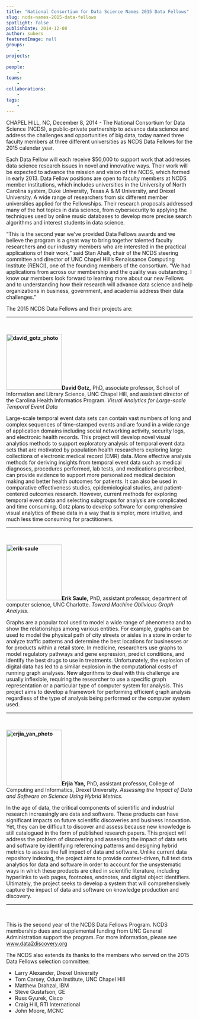 ```yaml
---
title: "National Consortium for Data Science Names 2015 Data Fellows"
slug: ncds-names-2015-data-fellows
spotlight: false
publishDate: 2014-12-08
author: subers
featuredImage: null
groups:
    - 
projects:
    - 
people:
    - 
teams: 
    - 
collaborations:
    - 
tags:
    - 
---
```

CHAPEL HILL, NC, December 8, 2014 - The National Consortium for Data Science (NCDS), a public-private partnership to advance data science and address the challenges and opportunities of big data, today named three faculty members at three different universities as NCDS Data Fellows for the 2015 calendar year.

Each Data Fellow will each receive $50,000 to support work that addresses data science research issues in novel and innovative ways. Their work will be expected to advance the mission and vision of the NCDS, which formed in early 2013. Data Fellow positions are open to faculty members at NCDS member institutions, which includes universities in the University of North Carolina system, Duke University, Texas A &amp; M University, and Drexel University. A wide range of researchers from six different member universities applied for the Fellowships. Their research proposals addressed many of the hot topics in data science, from cybersecurity to applying the techniques used by online music databases to develop more precise search algorithms and interest students in data science.

<!--more-->

“This is the second year we’ve provided Data Fellows awards and we believe the program is a great way to bring together talented faculty researchers and our industry members who are interested in the practical applications of their work,” said Stan Ahalt, chair of the NCDS steering committee and director of UNC Chapel Hill’s Renaissance Computing Institute (RENCI), one of the founding members of the consortium. “We had applications from across our membership and the quality was outstanding. I know our members look forward to learning more about our new Fellows and to understanding how their research will advance data science and help organizations in business, government, and academia address their data challenges.”

The 2015 NCDS Data Fellows and their projects are:

<hr />

&nbsp;

<strong><img class="alignleft size-thumbnail wp-image-14077" src="http://renci.org/wp-content/uploads/2014/12/david_gotz_photo-150x150.jpeg" alt="david_gotz_photo" width="150" height="150" />David Gotz,</strong> PhD, associate professor, School of Information and Library Science, UNC Chapel Hill, and assistant director of the Carolina Health Informatics Program. <em>Visual Analytics for Large-scale Temporal Event Data </em>

Large-scale temporal event data sets can contain vast numbers of long and complex sequences of time-stamped events and are found in a wide range of application domains including social networking activity, security logs, and electronic health records. This project will develop novel visual analytics methods to support exploratory analysis of temporal event data sets that are motivated by population health researchers exploring large collections of electronic medical record (EMR) data. More effective analysis methods for deriving insights from temporal event data such as medical diagnoses, procedures performed, lab tests, and medications prescribed, can provide evidence to support more personalized medical decision making and better health outcomes for patients. It can also be used in comparative effectiveness studies, epidemiological studies, and patient-centered outcomes research. However, current methods for exploring temporal event data and selecting subgroups for analysis are complicated and time consuming. Gotz plans to develop software for comprehensive visual analytics of these data in a way that is simpler, more intuitive, and much less time consuming for practitioners.

<hr />

&nbsp;

<strong><img class="alignright size-thumbnail wp-image-14084" src="http://renci.org/wp-content/uploads/2014/12/erik-saule-150x150.jpeg" alt="erik-saule" width="150" height="150" />Erik Saule,</strong> PhD, assistant professor, department of computer science, UNC Charlotte. <em>Toward Machine Oblivious Graph Analysis</em>.

Graphs are a popular tool used to model a wide range of phenomena and to show the relationships among various entities. For example, graphs can be used to model the physical path of city streets or aisles in a store in order to analyze traffic patterns and determine the best locations for businesses or for products within a retail store. In medicine, researchers use graphs to model regulatory pathways and gene expression, predict conditions, and identify the best drugs to use in treatments. Unfortunately, the explosion of digital data has led to a similar explosion in the computational costs of running graph analyses. New algorithms to deal with this challenge are usually inflexible, requiring the researcher to use a specific graph representation or a particular type of computer system for analysis. This project aims to develop a framework for performing efficient graph analysis regardless of the type of analysis being performed or the computer system used.

<hr />

&nbsp;

<strong><img class="alignleft size-thumbnail wp-image-14079" src="http://renci.org/wp-content/uploads/2014/12/erjia_yan_photo-150x150.jpeg" alt="erjia_yan_photo" width="150" height="150" />Erjia Yan,</strong> PhD, assistant professor, College of Computing and Informatics, Drexel University. <em>Assessing the Impact of Data and Software on Science Using Hybrid Metrics.</em>

In the age of data, the critical components of scientific and industrial research increasingly are data and software. These products can have significant impacts on future scientific discoveries and business innovation. Yet, they can be difficult to discover and assess because new knowledge is still catalogued in the form of published research papers. This project will address the problem of discovering and assessing the impact of data sets and software by identifying referencing patterns and designing hybrid metrics to assess the full impact of data and software. Unlike current data repository indexing, the project aims to provide context-driven, full text data analytics for data and software in order to account for the unsystematic ways in which these products are cited in scientific literature, including hyperlinks to web pages, footnotes, endnotes, and digital object identifiers. Ultimately, the project seeks to develop a system that will comprehensively capture the impact of data and software on knowledge production and discovery.

<hr />

&nbsp;

This is the second year of the NCDS Data Fellows Program. NCDS membership dues and supplemental funding from UNC General Administration support the program. For more information, please see <a title="National Consortium for Data Science" href="http://www.data2discovery.org/" target="_blank"><span class="s2">www.data2discovery.org</span></a>

The NCDS also extends its thanks to the members who served on the 2015 Data Fellows selection committee:
<ul>
	<li>Larry Alexander, Drexel University</li>
	<li>Tom Carsey, Odum Institute, UNC Chapel Hill</li>
	<li>Matthew Drahzal, IBM</li>
	<li>Steve Gustafson, GE</li>
	<li>Russ Gyurek, Cisco</li>
	<li>Craig Hill, RTI International</li>
	<li>John Moore, MCNC</li>
</ul>
&nbsp;

